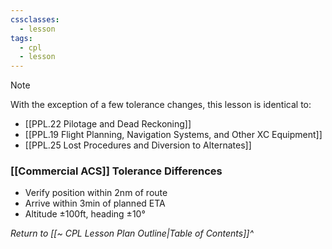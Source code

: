 ```yaml
---
cssclasses:
  - lesson
tags:
  - cpl
  - lesson
---
```

> [!note]
> With the exception of a few tolerance changes, this lesson is identical to:
> - [[PPL.22 Pilotage and Dead Reckoning]]
> - [[PPL.19 Flight Planning, Navigation Systems, and Other XC Equipment]]
> - [[PPL.25 Lost Procedures and Diversion to Alternates]]

### [[Commercial ACS]] Tolerance Differences
- Verify position within 2nm of route
- Arrive within 3min of planned ETA
- Altitude ±100ft, heading ±10°

*Return to [[~ CPL Lesson Plan Outline|Table of Contents]]^*


